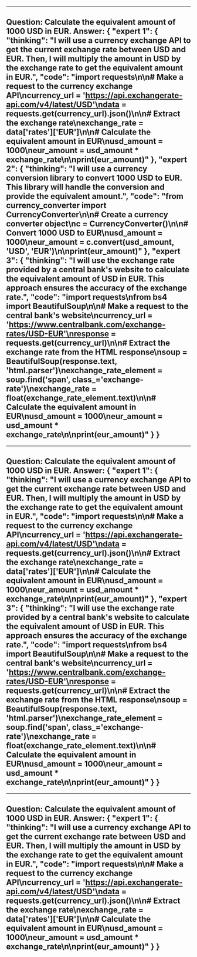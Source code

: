 ---------------------------
Question: Calculate the equivalent amount of 1000 USD in EUR.
Answer:
{
    "expert 1": {
        "thinking": "I will use a currency exchange API to get the current exchange rate between USD and EUR. Then, I will multiply the amount in USD by the exchange rate to get the equivalent amount in EUR.",
        "code": "import requests\n\n# Make a request to the currency exchange API\ncurrency_url = 'https://api.exchangerate-api.com/v4/latest/USD'\ndata = requests.get(currency_url).json()\n\n# Extract the exchange rate\nexchange_rate = data['rates']['EUR']\n\n# Calculate the equivalent amount in EUR\nusd_amount = 1000\neur_amount = usd_amount * exchange_rate\n\nprint(eur_amount)"
    },
    "expert 2": {
        "thinking": "I will use a currency conversion library to convert 1000 USD to EUR. This library will handle the conversion and provide the equivalent amount.",
        "code": "from currency_converter import CurrencyConverter\n\n# Create a currency converter object\nc = CurrencyConverter()\n\n# Convert 1000 USD to EUR\nusd_amount = 1000\neur_amount = c.convert(usd_amount, 'USD', 'EUR')\n\nprint(eur_amount)"
    },
    "expert 3": {
        "thinking": "I will use the exchange rate provided by a central bank's website to calculate the equivalent amount of USD in EUR. This approach ensures the accuracy of the exchange rate.",
        "code": "import requests\nfrom bs4 import BeautifulSoup\n\n# Make a request to the central bank's website\ncurrency_url = 'https://www.centralbank.com/exchange-rates/USD-EUR'\nresponse = requests.get(currency_url)\n\n# Extract the exchange rate from the HTML response\nsoup = BeautifulSoup(response.text, 'html.parser')\nexchange_rate_element = soup.find('span', class_='exchange-rate')\nexchange_rate = float(exchange_rate_element.text)\n\n# Calculate the equivalent amount in EUR\nusd_amount = 1000\neur_amount = usd_amount * exchange_rate\n\nprint(eur_amount)"
    }
}
---------------------------
---------------------------
Question: Calculate the equivalent amount of 1000 USD in EUR.
Answer:
{
    "expert 1": {
        "thinking": "I will use a currency exchange API to get the current exchange rate between USD and EUR. Then, I will multiply the amount in USD by the exchange rate to get the equivalent amount in EUR.",
        "code": "import requests\n\n# Make a request to the currency exchange API\ncurrency_url = 'https://api.exchangerate-api.com/v4/latest/USD'\ndata = requests.get(currency_url).json()\n\n# Extract the exchange rate\nexchange_rate = data['rates']['EUR']\n\n# Calculate the equivalent amount in EUR\nusd_amount = 1000\neur_amount = usd_amount * exchange_rate\n\nprint(eur_amount)"
    },
    "expert 3": {
        "thinking": "I will use the exchange rate provided by a central bank's website to calculate the equivalent amount of USD in EUR. This approach ensures the accuracy of the exchange rate.",
        "code": "import requests\nfrom bs4 import BeautifulSoup\n\n# Make a request to the central bank's website\ncurrency_url = 'https://www.centralbank.com/exchange-rates/USD-EUR'\nresponse = requests.get(currency_url)\n\n# Extract the exchange rate from the HTML response\nsoup = BeautifulSoup(response.text, 'html.parser')\nexchange_rate_element = soup.find('span', class_='exchange-rate')\nexchange_rate = float(exchange_rate_element.text)\n\n# Calculate the equivalent amount in EUR\nusd_amount = 1000\neur_amount = usd_amount * exchange_rate\n\nprint(eur_amount)"
    }
}
---------------------------
---------------------------
Question: Calculate the equivalent amount of 1000 USD in EUR.
Answer:
{
    "expert 1": {
        "thinking": "I will use a currency exchange API to get the current exchange rate between USD and EUR. Then, I will multiply the amount in USD by the exchange rate to get the equivalent amount in EUR.",
        "code": "import requests\n\n# Make a request to the currency exchange API\ncurrency_url = 'https://api.exchangerate-api.com/v4/latest/USD'\ndata = requests.get(currency_url).json()\n\n# Extract the exchange rate\nexchange_rate = data['rates']['EUR']\n\n# Calculate the equivalent amount in EUR\nusd_amount = 1000\neur_amount = usd_amount * exchange_rate\n\nprint(eur_amount)"
    }
}
---------------------------
